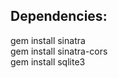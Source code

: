 <h2>Dependencies:</h2>  
gem install sinatra<br/>
gem install sinatra-cors<br/>
gem install sqlite3<br/>
